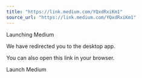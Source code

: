 ```yaml
---
title: "https://link.medium.com/YQxdRxiKm1"
source_url: "https://link.medium.com/YQxdRxiKm1"
---
```

Launching Medium

We have redirected you to the desktop app.

You can also open this link in your browser.

Launch Medium